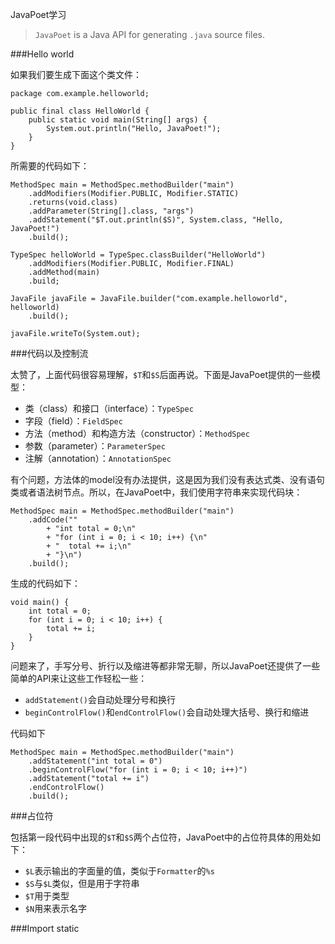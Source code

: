 JavaPoet学习

>`JavaPoet` is a Java API for generating `.java` source files.

###Hello world

如果我们要生成下面这个类文件：

	package com.example.helloworld;
	
	public final class HelloWorld {
		public static void main(String[] args) {
			System.out.println("Hello, JavaPoet!");
		}
	}

所需要的代码如下：

	MethodSpec main = MethodSpec.methodBuilder("main")
		.addModifiers(Modifier.PUBLIC, Modifier.STATIC)
		.returns(void.class)
		.addParameter(String[].class, "args")
		.addStatement("$T.out.println($S)", System.class, "Hello, JavaPoet!")
		.build();
	
	TypeSpec helloWorld = TypeSpec.classBuilder("HelloWorld")
		.addModifiers(Modifier.PUBLIC, Modifier.FINAL)
		.addMethod(main)
		.build;
	
	JavaFile javaFile = JavaFile.builder("com.example.helloworld", helloworld)
		.build();
	
	javaFile.writeTo(System.out);

###代码以及控制流

太赞了，上面代码很容易理解，`$T`和`$S`后面再说。下面是JavaPoet提供的一些模型：

* 类（class）和接口（interface）：`TypeSpec`
* 字段（field）：`FieldSpec`
* 方法（method）和构造方法（constructor）：`MethodSpec`
* 参数（parameter）：`ParameterSpec`
* 注解（annotation）：`AnnotationSpec`

有个问题，方法体的model没有办法提供，这是因为我们没有表达式类、没有语句类或者语法树节点。所以，在JavaPoet中，我们使用字符串来实现代码块：

	MethodSpec main = MethodSpec.methodBuilder("main")
		.addCode(""
			+ "int total = 0;\n"
			+ "for (int i = 0; i < 10; i++) {\n"
			+ "  total += i;\n"
			+ "}\n")
		.build();

生成的代码如下：

	void main() {
		int total = 0;
		for (int i = 0; i < 10; i++) {
			total += i;
		}
	}

问题来了，手写分号、折行以及缩进等都非常无聊，所以JavaPoet还提供了一些简单的API来让这些工作轻松一些：

* `addStatement()`会自动处理分号和换行
* `beginControlFlow()`和`endControlFlow()`会自动处理大括号、换行和缩进

代码如下

	MethodSpec main = MethodSpec.methodBuilder("main")
		.addStatement("int total = 0")
		.beginControlFlow("for (int i = 0; i < 10; i++)")
		.addStatement("total += i")
		.endControlFlow()
		.build();

###占位符

包括第一段代码中出现的`$T`和`$S`两个占位符，JavaPoet中的占位符具体的用处如下：

* `$L`表示输出的字面量的值，类似于`Formatter`的`%s`
* `$S`与`$L`类似，但是用于字符串
* `$T`用于类型
* `$N`用来表示名字

###Import static

